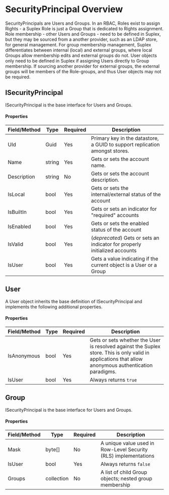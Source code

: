 # SecurityPrincipal Overview

SecurityPrincipals are Users and Groups.  In an RBAC, Roles exist to assign Rights - a Suplex Role is just a Group that is dedicated to Rights assignment.  Role membership - other Users and Groups - need to be defined in Suplex, but they may be sourced from a another provider, such as an LDAP store, for general management.  For group membership management, Suplex differentiates between internal (local) and external groups, where local Groups allow membership edits and external groups do not.  User objects only need to be defined in Suplex if assigning Users directly to Group membership.  If sourcing another provider for external groups, the external groups will be members of the Role-groups, and thus User objects may not be required.

## ISecurityPrincipal

ISecurityPrincipal is the base interface for Users and Groups.

#### Properties

|Field/Method|Type|Required|Description
|-|-|-|-
|UId|Guid|Yes|Primary key in the datastore, a GUID to support replication amongst stores.
|Name|string|Yes|Gets or sets the account name.
|Description|string|No|Gets or sets the account description.
|IsLocal|bool|Yes|Gets or sets the internal/external status of the account
|IsBuiltIn|bool|Yes|Gets or sets an indicator for "required" accounts
|IsEnabled|bool|Yes|Gets or sets the enabled status of the account
|IsValid|bool|Yes|(_deprecated_) Gets or sets an indicator for properly initialized accounts
|IsUser|bool|Yes|Gets a value indicating if the current object is a User or a Group

## User

A User object inherits the base definition of ISecurityPrincipal and implements the following additional properties.

#### Properties

|Field/Method|Type|Required|Description
|-|-|-|-
|IsAnonymous|bool|Yes|Gets or sets whether the User is resolved against the Suplex store.  This is only valid in applications that allow anonymous authentication paradigms.
|IsUser|bool|Yes|Always returns `true`

## Group

ISecurityPrincipal is the base interface for Users and Groups.

#### Properties

|Field/Method|Type|Required|Description
|-|-|-|-
|Mask|byte[]|No|A unique value used in Row-Level Security (RLS) implementations
|IsUser|bool|Yes|Always returns `false`
|Groups|collection|No|A list of child Group objects; nested group membership
